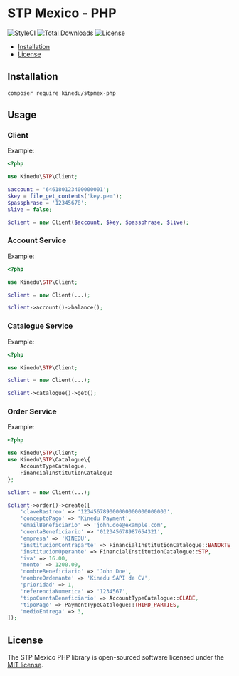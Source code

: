 # STP Mexico - PHP

[![StyleCI](https://styleci.io/repos/211879152/shield?branch=master)](https://styleci.io/repos/211879152)
[![Total Downloads](https://poser.pugx.org/kinedu/stpmex-php/downloads?format=flat-square)](https://packagist.org/packages/kinedu/stpmex-php)
[![License](https://img.shields.io/github/license/kinedu/stpmex-php.svg?style=flat-square)](https://packagist.org/packages/kinedu/stpmex-phpstpmex-php)

- [Installation](#installation)
- [License](#license)

## Installation

```shell
composer require kinedu/stpmex-php
```

## Usage

### Client

Example:

```php
<?php

use Kinedu\STP\Client;

$account = '646180123400000001';
$key = file_get_contents('key.pem');
$passphrase = '12345678';
$live = false;

$client = new Client($account, $key, $passphrase, $live);
```

### Account Service

Example:

```php
<?php

use Kinedu\STP\Client;

$client = new Client(...);

$client->account()->balance();
```

### Catalogue Service

Example:

```php
<?php

use Kinedu\STP\Client;

$client = new Client(...);

$client->catalogue()->get();
```

### Order Service

Example:

```php
<?php

use Kinedu\STP\Client;
use Kinedu\STP\Catalogue\{
    AccountTypeCatalogue,
    FinancialInstitutionCatalogue
};

$client = new Client(...);

$client->order()->create([
    'claveRastreo' => '123456789000000000000000003',
    'conceptoPago' => 'Kinedu Payment',
    'emailBeneficiario' => 'john.doe@example.com',
    'cuentaBeneficiario' => '012345678987654321',
    'empresa' => 'KINEDU',
    'institucionContraparte' => FinancialInstitutionCatalogue::BANORTE_IXE,
    'institucionOperante' => FinancialInstitutionCatalogue::STP,
    'iva' => 16.00,
    'monto' => 1200.00,
    'nombreBeneficiario' => 'John Doe',
    'nombreOrdenante' => 'Kinedu SAPI de CV',
    'prioridad' => 1,
    'referenciaNumerica' => '1234567',
    'tipoCuentaBeneficiario' => AccountTypeCatalogue::CLABE,
    'tipoPago' => PaymentTypeCatalogue::THIRD_PARTIES,
    'medioEntrega' => 3,
]);
```

## License

The STP Mexico PHP library is open-sourced software licensed under the [MIT license](LICENSE).
